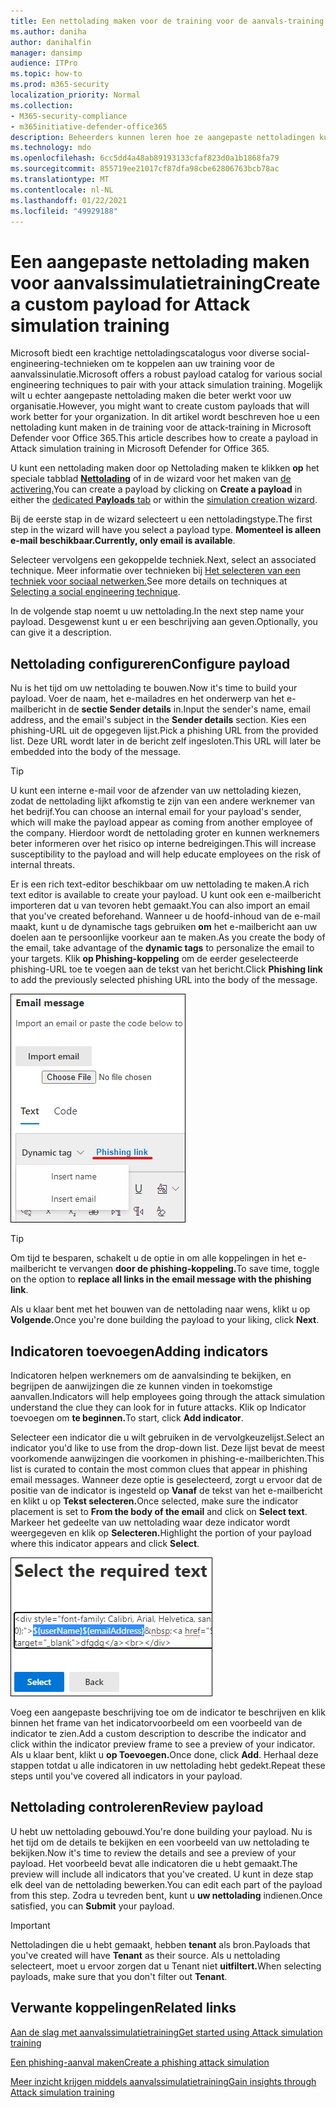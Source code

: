 ```yaml
---
title: Een nettolading maken voor de training voor de aanvals-training
ms.author: daniha
author: danihalfin
manager: dansimp
audience: ITPro
ms.topic: how-to
ms.prod: m365-security
localization_priority: Normal
ms.collection:
- M365-security-compliance
- m365initiative-defender-office365
description: Beheerders kunnen leren hoe ze aangepaste nettoladingen kunnen maken voor training voor de aanvalstraining voor de aanval in Microsoft Defender voor Office 365.
ms.technology: mdo
ms.openlocfilehash: 6cc5dd4a48ab89193133cfaf823d0a1b1868fa79
ms.sourcegitcommit: 855719ee21017cf87dfa98cbe62806763bcb78ac
ms.translationtype: MT
ms.contentlocale: nl-NL
ms.lasthandoff: 01/22/2021
ms.locfileid: "49929188"
---
```

# <a name="create-a-custom-payload-for-attack-simulation-training"></a><span data-ttu-id="21f5c-103">Een aangepaste nettolading maken voor aanvalssimulatietraining</span><span class="sxs-lookup"><span data-stu-id="21f5c-103">Create a custom payload for Attack simulation training</span></span>

<span data-ttu-id="21f5c-104">Microsoft biedt een krachtige nettoladingscatalogus voor diverse social-engineering-technieken om te koppelen aan uw training voor de aanvalssinulatie.</span><span class="sxs-lookup"><span data-stu-id="21f5c-104">Microsoft offers a robust payload catalog for various social engineering techniques to pair with your attack simulation training.</span></span> <span data-ttu-id="21f5c-105">Mogelijk wilt u echter aangepaste nettolading maken die beter werkt voor uw organisatie.</span><span class="sxs-lookup"><span data-stu-id="21f5c-105">However, you might want to create custom payloads that will work better for your organization.</span></span> <span data-ttu-id="21f5c-106">In dit artikel wordt beschreven hoe u een nettolading kunt maken in de training voor de attack-training in Microsoft Defender voor Office 365.</span><span class="sxs-lookup"><span data-stu-id="21f5c-106">This article describes how to create a payload in Attack simulation training in Microsoft Defender for Office 365.</span></span>

<span data-ttu-id="21f5c-107">U kunt een nettolading maken door op Nettolading maken te klikken **op** het speciale tabblad [ **Nettolading**](https://security.microsoft.com/attacksimulator?viewid=payload) of in de wizard voor het maken van [de activering.](attack-simulation-training.md#selecting-a-payload)</span><span class="sxs-lookup"><span data-stu-id="21f5c-107">You can create a payload by clicking on **Create a payload** in either the [dedicated **Payloads** tab](https://security.microsoft.com/attacksimulator?viewid=payload) or within the [simulation creation wizard](attack-simulation-training.md#selecting-a-payload).</span></span>

<span data-ttu-id="21f5c-108">Bij de eerste stap in de wizard selecteert u een nettoladingstype.</span><span class="sxs-lookup"><span data-stu-id="21f5c-108">The first step in the wizard will have you select a payload type.</span></span> <span data-ttu-id="21f5c-109">**Momenteel is alleen e-mail beschikbaar.**</span><span class="sxs-lookup"><span data-stu-id="21f5c-109">**Currently, only email is available**.</span></span>

<span data-ttu-id="21f5c-110">Selecteer vervolgens een gekoppelde techniek.</span><span class="sxs-lookup"><span data-stu-id="21f5c-110">Next, select an associated technique.</span></span> <span data-ttu-id="21f5c-111">Meer informatie over technieken bij [Het selecteren van een techniek voor sociaal netwerken.](attack-simulation-training.md#selecting-a-social-engineering-technique)</span><span class="sxs-lookup"><span data-stu-id="21f5c-111">See more details on techniques at [Selecting a social engineering technique](attack-simulation-training.md#selecting-a-social-engineering-technique).</span></span>

<span data-ttu-id="21f5c-112">In de volgende stap noemt u uw nettolading.</span><span class="sxs-lookup"><span data-stu-id="21f5c-112">In the next step name your payload.</span></span> <span data-ttu-id="21f5c-113">Desgewenst kunt u er een beschrijving aan geven.</span><span class="sxs-lookup"><span data-stu-id="21f5c-113">Optionally, you can give it a description.</span></span>

## <a name="configure-payload"></a><span data-ttu-id="21f5c-114">Nettolading configureren</span><span class="sxs-lookup"><span data-stu-id="21f5c-114">Configure payload</span></span>

<span data-ttu-id="21f5c-115">Nu is het tijd om uw nettolading te bouwen.</span><span class="sxs-lookup"><span data-stu-id="21f5c-115">Now it's time to build your payload.</span></span> <span data-ttu-id="21f5c-116">Voer de naam, het e-mailadres en het onderwerp van het e-mailbericht in de **sectie Sender details** in.</span><span class="sxs-lookup"><span data-stu-id="21f5c-116">Input the sender's name, email address, and the email's subject in the **Sender details** section.</span></span> <span data-ttu-id="21f5c-117">Kies een phishing-URL uit de opgegeven lijst.</span><span class="sxs-lookup"><span data-stu-id="21f5c-117">Pick a phishing URL from the provided list.</span></span> <span data-ttu-id="21f5c-118">Deze URL wordt later in de bericht zelf ingesloten.</span><span class="sxs-lookup"><span data-stu-id="21f5c-118">This URL will later be embedded into the body of the message.</span></span>

> [!TIP]
> <span data-ttu-id="21f5c-119">U kunt een interne e-mail voor de afzender van uw nettolading kiezen, zodat de nettolading lijkt afkomstig te zijn van een andere werknemer van het bedrijf.</span><span class="sxs-lookup"><span data-stu-id="21f5c-119">You can choose an internal email for your payload's sender, which will make the payload appear as coming from another employee of the company.</span></span> <span data-ttu-id="21f5c-120">Hierdoor wordt de nettolading groter en kunnen werknemers beter informeren over het risico op interne bedreigingen.</span><span class="sxs-lookup"><span data-stu-id="21f5c-120">This will increase susceptibility to the payload and will help educate employees on the risk of internal threats.</span></span>

<span data-ttu-id="21f5c-121">Er is een rich text-editor beschikbaar om uw nettolading te maken.</span><span class="sxs-lookup"><span data-stu-id="21f5c-121">A rich text editor is available to create your payload.</span></span> <span data-ttu-id="21f5c-122">U kunt ook een e-mailbericht importeren dat u van tevoren hebt gemaakt.</span><span class="sxs-lookup"><span data-stu-id="21f5c-122">You can also import an email that you've created beforehand.</span></span> <span data-ttu-id="21f5c-123">Wanneer u de hoofd-inhoud van de e-mail maakt, kunt u de dynamische tags gebruiken **om** het e-mailbericht aan uw doelen aan te persoonlijke voorkeur aan te maken.</span><span class="sxs-lookup"><span data-stu-id="21f5c-123">As you create the body of the email, take advantage of the **dynamic tags** to personalize the email to your targets.</span></span> <span data-ttu-id="21f5c-124">Klik **op Phishing-koppeling** om de eerder geselecteerde phishing-URL toe te voegen aan de tekst van het bericht.</span><span class="sxs-lookup"><span data-stu-id="21f5c-124">Click **Phishing link** to add the previously selected phishing URL into the body of the message.</span></span>

![Phishing-koppeling en dynamische tags gemarkeerd bij het maken van nettolading voor Microsoft Defender voor Office 365](../../media/attack-sim-preview-payload-email-body.png)

> [!TIP]
> <span data-ttu-id="21f5c-126">Om tijd te besparen, schakelt u de optie in om alle koppelingen in het e-mailbericht te vervangen **door de phishing-koppeling.**</span><span class="sxs-lookup"><span data-stu-id="21f5c-126">To save time, toggle on the option to **replace all links in the email message with the phishing link**.</span></span>

<span data-ttu-id="21f5c-127">Als u klaar bent met het bouwen van de nettolading naar wens, klikt u op **Volgende.**</span><span class="sxs-lookup"><span data-stu-id="21f5c-127">Once you're done building the payload to your liking, click **Next**.</span></span>

## <a name="adding-indicators"></a><span data-ttu-id="21f5c-128">Indicatoren toevoegen</span><span class="sxs-lookup"><span data-stu-id="21f5c-128">Adding indicators</span></span>

<span data-ttu-id="21f5c-129">Indicatoren helpen werknemers om de aanvalsinding te bekijken, en begrijpen de aanwijzingen die ze kunnen vinden in toekomstige aanvallen.</span><span class="sxs-lookup"><span data-stu-id="21f5c-129">Indicators will help employees going through the attack simulation understand the clue they can look for in future attacks.</span></span> <span data-ttu-id="21f5c-130">Klik op Indicator toevoegen om **te beginnen.**</span><span class="sxs-lookup"><span data-stu-id="21f5c-130">To start, click **Add indicator**.</span></span>

<span data-ttu-id="21f5c-131">Selecteer een indicator die u wilt gebruiken in de vervolgkeuzelijst.</span><span class="sxs-lookup"><span data-stu-id="21f5c-131">Select an indicator you'd like to use from the drop-down list.</span></span> <span data-ttu-id="21f5c-132">Deze lijst bevat de meest voorkomende aanwijzingen die voorkomen in phishing-e-mailberichten.</span><span class="sxs-lookup"><span data-stu-id="21f5c-132">This list is curated to contain the most common clues that appear in phishing email messages.</span></span> <span data-ttu-id="21f5c-133">Wanneer deze optie is geselecteerd, zorgt u ervoor dat de positie van de indicator is ingesteld op **Vanaf** de tekst van het e-mailbericht en klikt u op **Tekst selecteren.**</span><span class="sxs-lookup"><span data-stu-id="21f5c-133">Once selected, make sure the indicator placement is set to **From the body of the email** and click on **Select text**.</span></span> <span data-ttu-id="21f5c-134">Markeer het gedeelte van uw nettolading waar deze indicator wordt weergegeven en klik op **Selecteren.**</span><span class="sxs-lookup"><span data-stu-id="21f5c-134">Highlight the portion of your payload where this indicator appears and click **Select**.</span></span>

![Gemarkeerde tekst in berichttekst om toe te voegen aan een indicator in de training voor de aanvalstraining](../../media/attack-sim-preview-select-text.png)

<span data-ttu-id="21f5c-136">Voeg een aangepaste beschrijving toe om de indicator te beschrijven en klik binnen het frame van het indicatorvoorbeeld om een voorbeeld van de indicator te zien.</span><span class="sxs-lookup"><span data-stu-id="21f5c-136">Add a custom description to describe the indicator and click within the indicator preview frame to see a preview of your indicator.</span></span> <span data-ttu-id="21f5c-137">Als u klaar bent, klikt u **op Toevoegen.**</span><span class="sxs-lookup"><span data-stu-id="21f5c-137">Once done, click **Add**.</span></span> <span data-ttu-id="21f5c-138">Herhaal deze stappen totdat u alle indicatoren in uw nettolading hebt gedekt.</span><span class="sxs-lookup"><span data-stu-id="21f5c-138">Repeat these steps until you've covered all indicators in your payload.</span></span>

## <a name="review-payload"></a><span data-ttu-id="21f5c-139">Nettolading controleren</span><span class="sxs-lookup"><span data-stu-id="21f5c-139">Review payload</span></span>

<span data-ttu-id="21f5c-140">U hebt uw nettolading gebouwd.</span><span class="sxs-lookup"><span data-stu-id="21f5c-140">You're done building your payload.</span></span> <span data-ttu-id="21f5c-141">Nu is het tijd om de details te bekijken en een voorbeeld van uw nettolading te bekijken.</span><span class="sxs-lookup"><span data-stu-id="21f5c-141">Now it's time to review the details and see a preview of your payload.</span></span> <span data-ttu-id="21f5c-142">Het voorbeeld bevat alle indicatoren die u hebt gemaakt.</span><span class="sxs-lookup"><span data-stu-id="21f5c-142">The preview will include all indicators that you've created.</span></span> <span data-ttu-id="21f5c-143">U kunt in deze stap elk deel van de nettolading bewerken.</span><span class="sxs-lookup"><span data-stu-id="21f5c-143">You can edit each part of the payload from this step.</span></span> <span data-ttu-id="21f5c-144">Zodra u tevreden bent, kunt u **uw nettolading** indienen.</span><span class="sxs-lookup"><span data-stu-id="21f5c-144">Once satisfied, you can **Submit** your payload.</span></span>

> [!IMPORTANT]
> <span data-ttu-id="21f5c-145">Nettoladingen die u hebt gemaakt, hebben **tenant** als bron.</span><span class="sxs-lookup"><span data-stu-id="21f5c-145">Payloads that you've created will have **Tenant** as their source.</span></span> <span data-ttu-id="21f5c-146">Als u nettolading selecteert, moet u ervoor zorgen dat u Tenant niet **uitfiltert.**</span><span class="sxs-lookup"><span data-stu-id="21f5c-146">When selecting payloads, make sure that you don't filter out **Tenant**.</span></span>

## <a name="related-links"></a><span data-ttu-id="21f5c-147">Verwante koppelingen</span><span class="sxs-lookup"><span data-stu-id="21f5c-147">Related links</span></span>

[<span data-ttu-id="21f5c-148">Aan de slag met aanvalssimulatietraining</span><span class="sxs-lookup"><span data-stu-id="21f5c-148">Get started using Attack simulation training</span></span>](attack-simulation-training-get-started.md)

[<span data-ttu-id="21f5c-149">Een phishing-aanval maken</span><span class="sxs-lookup"><span data-stu-id="21f5c-149">Create a phishing attack simulation</span></span>](attack-simulation-training.md)

[<span data-ttu-id="21f5c-150">Meer inzicht krijgen middels aanvalssimulatietraining</span><span class="sxs-lookup"><span data-stu-id="21f5c-150">Gain insights through Attack simulation training</span></span>](attack-simulation-training-insights.md)
